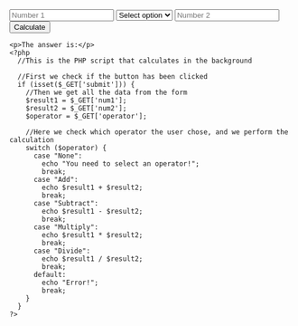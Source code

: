 <!DOCTYPE html>
<html>
  <head>
    <meta charset="utf-8">
    <title>PHP Calculator</title>
  </head>
  <body>
    <!--This is the calculater we see on the website-->
    <form method="get">
      <input type="text" name="num1" placeholder="Number 1">
      <select name="operator">
        <option>Select option</option>
        <option>Add</option>
        <option>Subtract</option>
        <option>Multiply</option>
        <option>Divide</option>
      </select>
      <input type="text" name="num2" placeholder="Number 2">
      <br>
      <button type="submit" name="submit">Calculate</button>
    </form>

    <p>The answer is:</p>
    <?php
      //This is the PHP script that calculates in the background

      //First we check if the button has been clicked
      if (isset($_GET['submit'])) {
        //Then we get all the data from the form
        $result1 = $_GET['num1'];
        $result2 = $_GET['num2'];
        $operator = $_GET['operator'];

        //Here we check which operator the user chose, and we perform the calculation
        switch ($operator) {
          case "None":
            echo "You need to select an operator!";
            break;
          case "Add":
            echo $result1 + $result2;
            break;
          case "Subtract":
            echo $result1 - $result2;
            break;
          case "Multiply":
            echo $result1 * $result2;
            break;
          case "Divide":
            echo $result1 / $result2;
            break;
          default:
            echo "Error!";
            break;
        }
      }
    ?>
  </body>
</html>
